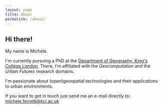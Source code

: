 ```yaml
---
layout: page
title: About
permalink: /about/
---
```




## Hi there!

My name is Michele.

I'm currently pursuing a PhD at the [Department of Geography, King's College London](http://www.kcl.ac.uk/sspp/departments/geography/index.aspx). There, I'm affiliated with the _Geocomputation_ and the _Urban Futures_ research domains.

I'm passionate about (open)geospatial technologies and their applications to urban environments.

If you want to get in touch just send me an e-mail directly to: [michele.ferretti@kcl.ac.uk](mailto:michele.ferretti@kcl.ac.uk)
